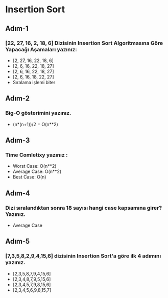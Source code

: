 # Insertion Sort

## Adım-1
### [22, 27, 16, 2, 18, 6] Dizisinin Insertion Sort Algoritmasına Göre Yapacağı Aşamaları yazınız:
- [2, 27, 16, 22, 18, 6]
- [2, 6, 16, 22, 18, 27]
- [2, 6, 16, 22, 18, 27]
- [2, 6, 16, 18, 22, 27]
- Sıralama işlemi biter

## Adım-2
### Big-O gösterimini yazınız.
- (n*(n+1))/2 = O(n**2)

## Adım-3
### Time Comletixy yazınız :
- Worst Case: O(n**2)
- Average Case: O(n**2)
- Best Case: O(n)

## Adım-4
### Dizi sıralandıktan sonra 18 sayısı hangi case kapsamına girer? Yazınız.
- Average Case

## Adım-5
### [7,3,5,8,2,9,4,15,6] dizisinin Insertion Sort'a göre ilk 4 adımını yazınız.
- [2,3,5,8,7,9,4,15,6]
- [2,3,4,8,7,9,5,15,6]
- [2,3,4,5,7,9,8,15,6]
- [2,3,4,5,6,9,8,15,7]
